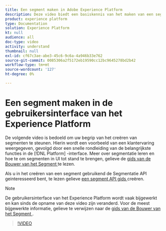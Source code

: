 ```yaml
---
title: Een segment maken in Adobe Experience Platform
description: Deze video biedt een basiskennis van het maken van een segment met behulp van de interface van het platform.
product: experience platform
type: Documentation
solution: Experience Platform
kt: null
audience: all
doc-type: video
activity: understand
thumbnail: null
exl-id: cf67c3ae-abe3-45c6-9c6a-4a946b33e762
source-git-commit: 0085306a2f5172eb19590cc12bc9645278bd2b42
workflow-type: tm+mt
source-wordcount: '127'
ht-degree: 0%

---
```


# Een segment maken in de gebruikersinterface van het Experience Platform

De volgende video is bedoeld om uw begrip van het creëren van segmenten te steunen. Hierin wordt een voorbeeld van een klantervaring weergegeven, gevolgd door een snelle rondleiding van de belangrijkste functies in de [!DNL Platform] -interface. Meer over segmentatie leren en hoe te om segmenten in UI tot stand te brengen, gelieve de [ gids van de Bouwer van het Segment ](../ui/segment-builder.md) te lezen.

Als u in het creëren van een segment gebruikend de Segmentatie API geinteresseerd bent, te lezen gelieve [ een segment API gids ](../tutorials/create-a-segment.md) creëren.

>[!NOTE]
>
>De gebruikersinterface van het Experience Platform wordt vaak bijgewerkt en kan sinds de opname van deze video zijn veranderd. Voor de meest bijgewerkte informatie, gelieve te verwijzen naar de [ gids van de Bouwer van het Segment ](../ui/segment-builder.md).

>[!VIDEO](https://video.tv.adobe.com/v/27254?quality=12&learn=on)
